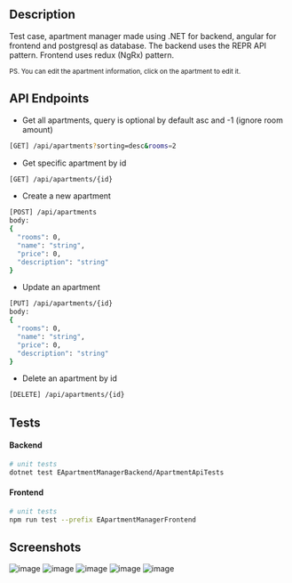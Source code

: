## Description
Test case, apartment manager made using .NET for backend, angular for frontend and postgresql as database. The backend uses the REPR API pattern. Frontend uses redux (NgRx) pattern.

<sub>PS. You can edit the apartment information, click on the apartment to edit it.</sub>
## API Endpoints
- Get all apartments, query is optional by default asc and -1 (ignore room amount) 
 ```bash
[GET] /api/apartments?sorting=desc&rooms=2
```
- Get specific apartment by id
 ```bash
[GET] /api/apartments/{id}
```
- Create a new apartment
```bash
[POST] /api/apartments
body:
{
  "rooms": 0,
  "name": "string",
  "price": 0,
  "description": "string"
}
```
- Update an apartment
```bash
[PUT] /api/apartments/{id}
body:
{
  "rooms": 0,
  "name": "string",
  "price": 0,
  "description": "string"
}
```
- Delete an apartment by id
```bash
[DELETE] /api/apartments/{id}
```
## Tests
#### Backend
```bash
# unit tests
dotnet test EApartmentManagerBackend/ApartmentApiTests
```
#### Frontend
```bash
# unit tests
npm run test --prefix EApartmentManagerFrontend
```
## Screenshots 
![image](https://github.com/TEGTO/EApartmentManager/assets/90476119/b578b179-b969-42d8-aa51-6230d4e202e8)
![image](https://github.com/TEGTO/EApartmentManager/assets/90476119/7059b3a6-af4b-45e3-a5ea-c1442c9c8fd0)
![image](https://github.com/TEGTO/EApartmentManager/assets/90476119/487215fc-b479-4f05-ae8c-daaf16f3149b)
![image](https://github.com/TEGTO/EApartmentManager/assets/90476119/5f5c0953-4eb9-4d4e-aa21-2769106d4b0f)
![image](https://github.com/TEGTO/EApartmentManager/assets/90476119/fee43f5b-9edc-4eb0-ac8f-c1d611a72219)





